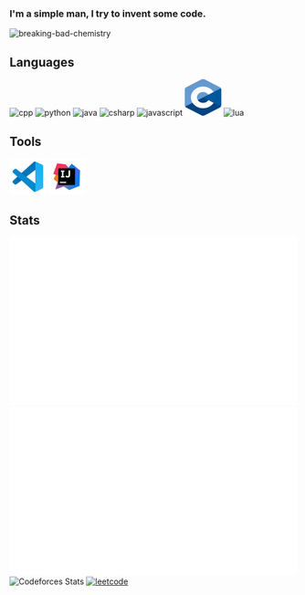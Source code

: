 ### I'm a simple man, I try to invent some code.

<!--
**hopinggrasshopper/hopinggrasshopper** is a ✨ _special_ ✨ repository because its `README.md` (this file) appears on your GitHub profile.

Here are some ideas to get you started:

- 🔭 I’m currently working on ...
- 🌱 I’m currently learning ...
- 👯 I’m looking to collaborate on ...
- 🤔 I’m looking for help with ...
- 💬 Ask me about ...
- 📫 How to reach me: ...
- 😄 Pronouns: ...
- ⚡ Fun fact: ...
-->

![breaking-bad-chemistry](https://user-images.githubusercontent.com/88923986/147622436-b637a0f6-de63-4962-9c3d-a814449d67e1.gif)

## Languages
![cpp](https://github.com/abrahamcalf/programming-languages-logos/blob/master/src/cpp/cpp_64x64.png?raw=true)
![python](https://github.com/abrahamcalf/programming-languages-logos/blob/master/src/python/python_64x64.png?raw=true)
![java](https://github.com/abrahamcalf/programming-languages-logos/blob/master/src/java/java_64x64.png?raw=true)
![csharp](https://github.com/abrahamcalf/programming-languages-logos/blob/master/src/csharp/csharp_64x64.png?raw=true)
![javascript](https://github.com/abrahamcalf/programming-languages-logos/blob/master/src/javascript/javascript_64x64.png?raw=true)
![c](https://github.com/SpaciousCoder78/SpaciousCoder78/blob/main/C_Logo(1).png?raw=true)
![lua](https://github.com/abrahamcalf/programming-languages-logos/blob/master/src/lua/lua_64x64.png?raw=true)

## Tools
![vscode](https://github.com/SpaciousCoder78/SpaciousCoder78/blob/main/vscode(1).png?raw=true)
![intellij](https://github.com/SpaciousCoder78/SpaciousCoder78/blob/main/intellij(1).png?raw=true)
<!---->


## Stats

![](https://raw.githubusercontent.com/SpaciousCoder78/github-stats/master/generated/overview.svg#gh-dark-mode-only)
![](https://raw.githubusercontent.com/SpaciousCoder78/github-stats/master/generated/languages.svg#gh-dark-mode-only)
![Codeforces Stats](https://codeforces-readme-stats.vercel.app/api/card?username=spaciouscoder78)
[![leetcode](https://leetcode-stats-six.vercel.app/?username=spaciouscoder78)](https://github.com/KnlnKS/leetcode-stats)




